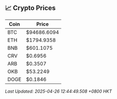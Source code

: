 ## 📈 Crypto Prices

| Coin | Price |
| ---- | ----- |
| BTC | $94686.6094 |
| ETH | $1794.9358 |
| BNB | $601.1075 |
| CRV | $0.6956 |
| ARB | $0.3507 |
| OKB | $53.2249 |
| DOGE | $0.1846 |

_Last Updated: 2025-04-26 12:44:49.508 +0800 HKT_